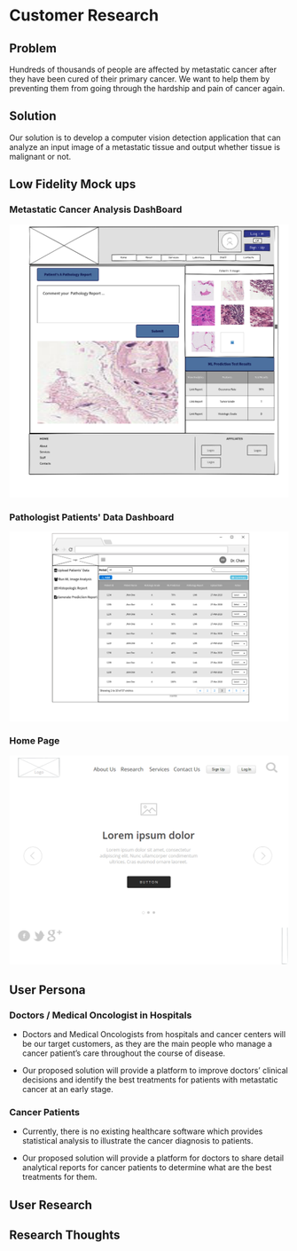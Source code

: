 # Customer Research

## Problem
Hundreds of thousands of people are affected by metastatic cancer after they have been cured of their primary cancer. We want to help them by preventing them from going through the hardship and pain of cancer again.

## Solution
Our solution is to develop a computer vision detection application that can analyze an input image of a metastatic tissue and output whether tissue is malignant or not.

## Low Fidelity Mock ups

### Metastatic Cancer Analysis DashBoard

 ![Dashboard](./Pathologist_Report.png)

### Pathologist Patients' Data Dashboard
 
 ![Dashboard](./Doctor_Dashboard.png)


 ### Home Page

 ![Home Page](./Home_Page.png)


## User Persona

### Doctors / Medical Oncologist in Hospitals

- Doctors and Medical Oncologists from hospitals and cancer centers will be our target customers, as they are the main people who manage a cancer patient’s care throughout the course of disease. 

- Our proposed solution will provide a platform to improve doctors’ clinical decisions and identify the best treatments for patients with metastatic cancer at an early stage. 

### Cancer Patients

- Currently, there is no existing healthcare software which provides statistical analysis to illustrate the cancer diagnosis to patients.

- Our proposed solution will provide a platform for doctors to share detail analytical reports for cancer patients to determine what are the best treatments for them.

## User Research

## Research Thoughts 

